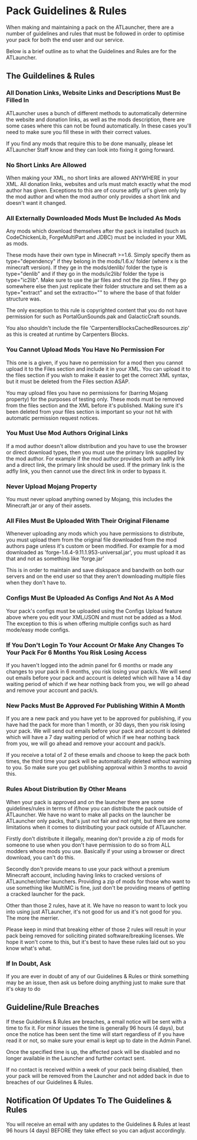 # Pack Guidelines & Rules

When making and maintaining a pack on the ATLauncher, there are a number of guidelines and rules that must be followed in order to optimise your pack for both the end user and our service.

Below is a brief outline as to what the Guidelines and Rules are for the ATLauncher.

## The Guildelines & Rules

### All Donation Links, Website Links and Descriptions Must Be Filled In

ATLauncher uses a bunch of different methods to automatically determine the website and donation links, as well as the mods description, there are some cases where this can not be found automatically. In these cases you'll need to make sure you fill these in with their correct values.

If you find any mods that require this to be done manually, please let ATLauncher Staff know and they can look into fixing it going forward.

### No Short Links Are Allowed

When making your XML, no short links are allowed ANYWHERE in your XML. All donation links, websites and urls must match exactly what the mod author has given. Exceptions to this are of course adfly url's given only by the mod author and when the mod author only provides a short link and doesn't want it changed.

### All Externally Downloaded Mods Must Be Included As Mods

Any mods which download themselves after the pack is installed (such as CodeChickenLib, ForgeMultiPart and JDBC) must be included in your XML as mods.

These mods have their own type in Minecraft >=1.6. Simply specify them as type="dependency" if they belong in the mods/1.6.x/ folder (where x is the minecraft version). If they ge in the mods/denlib/ folder the type is type="denlib" and if they go in the mods/ic2lib/ folder the type is type="ic2lib". Make sure to use the jar files and not the zip files. If they go somewhere else then just replicate their folder structure and set them as a type="extract" and set the extractto="" to where the base of that folder structure was.

The only exception to this rule is copyrighted content that you do not have permission for such as PortalGunSounds.pak and GalacticCraft sounds.

You also shouldn't include the file 'CarpentersBlocksCachedResources.zip' as this is created at runtime by Carpenters Blocks.

### You Cannot Upload Mods You Have No Permission For

This one is a given, if you have no permission for a mod then you cannot upload it to the Files section and include it in your XML. You can upload it to the files section if you wish to make it easier to get the correct XML syntax, but it must be deleted from the Files section ASAP.

You may upload files you have no permissions for (barring Mojang property) for the purposes of testing only. These mods must be removed from the files section and the XML before it's published. Making sure it's been deleted from your files section is important so your not hit with automatic permission request notices.

### You Must Use Mod Authors Original Links

If a mod author doesn't allow distribution and you have to use the browser or direct download types, then you must use the primary link supplied by the mod author. For example if the mod author provides both an adfly link and a direct link, the primary link should be used. If the primary link is the adfly link, you then cannot use the direct link in order to bypass it.

### Never Upload Mojang Property

You must never upload anything owned by Mojang, this includes the Minecraft.jar or any of their assets.

### All Files Must Be Uploaded With Their Original Filename

Whenever uploading any mods which you have permissions to distribute, you must upload them from the original file downloaded from the mod authors page unless it's custom or been modified. For example for a mod downloaded as 'forge-1.6.4-9.11.1.953-universal.jar', you must upload it as that and not as something like 'forge.jar'

This is in order to maintain and save diskspace and bandwith on both our servers and on the end user so that they aren't downloading multiple files when they don't have to.

### Configs Must Be Uploaded As Configs And Not As A Mod

Your pack's configs must be uploaded using the Configs Upload feature above where you edit your XML/JSON and must not be added as a Mod. The exception to this is when offering multiple configs such as hard mode/easy mode configs.

### If You Don't Login To Your Account Or Make Any Changes To Your Pack For 6 Months You Risk Losing Access

If you haven't logged into the admin panel for 6 months or made any changes to your pack in 6 months, you risk losing your pack/s. We will send out emails before your pack and account is deleted which will have a 14 day waiting period of which if we hear nothing back from you, we will go ahead and remove your account and pack/s.

### New Packs Must Be Approved For Publishing Within A Month

If you are a new pack and you have yet to be approved for publishing, if you have had the pack for more than 1 month, or 30 days, then you risk losing your pack. We will send out emails before your pack and account is deleted which will have a 7 day waiting period of which if we hear nothing back from you, we will go ahead and remove your account and pack/s.

If you receive a total of 2 of these emails and choose to keep the pack both times, the third time your pack will be automatically deleted without warning to you. So make sure you get publishing approval within 3 months to avoid this.

### Rules About Distribution By Other Means

When your pack is approved and on the launcher there are some guidelines/rules in terms of if/how you can distribute the pack outside of ATLauncher. We have no want to make all packs on the launcher be ATLauncher only packs, that's just not fair and not right, but there are some limitations when it comes to distributing your pack outside of ATLauncher.

Firstly don't distribute it illegally, meaning don't provide a zip of mods for someone to use when you don't have permission to do so from ALL modders whose mods you use. Basically if your using a browser or direct download, you can't do this.

Secondly don't provide means to use your pack without a premium Minecraft account, including having links to cracked versions of ATLauncher/other launchers. Providing a zip of mods for those who want to use something like MultiMC is fine, just don't be providing means of getting a cracked launcher for the pack.

Other than those 2 rules, have at it. We have no reason to want to lock you into using just ATLauncher, it's not good for us and it's not good for you. The more the merrier.

Please keep in mind that breaking either of those 2 rules will result in your pack being removed for soliciting pirated software/breaking licenses. We hope it won't come to this, but it's best to have these rules laid out so you know what's what.

### If In Doubt, Ask

If you are ever in doubt of any of our Guidelines & Rules or think something may be an issue, then ask us before doing anything just to make sure that it's okay to do

## Guideline/Rule Breaches

If these Guidelines & Rules are breaches, a email notice will be sent with a time to fix it. For minor issues the time is generally 96 hours (4 days), but once the notice has been sent the time will start regardless of if you have read it or not, so make sure your email is kept up to date in the Admin Panel.

Once the specified time is up, the affected pack will be disabled and no longer available in the Launcher and further contact sent.

If no contact is received within a week of your pack being disabled, then your pack will be removed from the Launcher and not added back in due to breaches of our Guidelines & Rules.

## Notification Of Updates To The Guidelines & Rules

You will receive an email with any updates to the Guidelines & Rules at least 96 hours (4 days) BEFORE they take effect so you can adjust accordingly.
